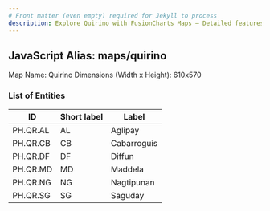 ```yaml
---
# Front matter (even empty) required for Jekyll to process
description: Explore Quirino with FusionCharts Maps – Detailed features for seamless integration. Try now & enhance your data visualization today! 
---
```


## JavaScript Alias: maps/quirino

Map Name: Quirino
Dimensions (Width x Height): 610x570





### List of Entities

ID | Short label | Label
---|---|---|
PH.QR.AL | AL | Aglipay
PH.QR.CB | CB | Cabarroguis
PH.QR.DF | DF | Diffun
PH.QR.MD | MD | Maddela
PH.QR.NG | NG | Nagtipunan
PH.QR.SG | SG | Saguday